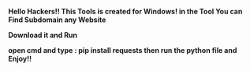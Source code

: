 <b>Hello Hackers!! This Tools is created for Windows! in the Tool You can Find Subdomain any Website<b>

Download it and Run
  
open cmd and type :
pip install requests
then run the python file and Enjoy!!
